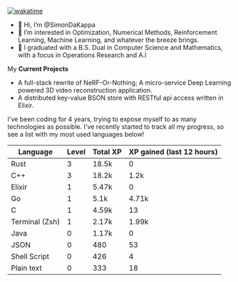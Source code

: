 
[![wakatime](https://wakatime.com/badge/user/50e6c678-94a9-4739-af51-360aeb113c51.svg)](https://wakatime.com/@50e6c678-94a9-4739-af51-360aeb113c51)

- 👋 Hi, I’m @SimonDaKappa
- 👀 I’m interested in Optimization, Numerical Methods, Reinforcement Learning, Machine Learning, and whatever the breeze brings.
- 🌱 I graduated with a B.S. Dual in Computer Science and Mathematics, with a focus in Operations Research and A.I

My **Current Projects** 
- A full-stack rewrite of NeRF-Or-Nothing; A micro-service Deep Learning powered 3D video reconstruction application.
- A distributed key-value BSON store with RESTful api access written in Elixir.

I've been coding for 4 years, trying to expose myself to as many technologies as possible. I've recently started to track all my progress, so see
a list with my most used languages below!

| Language | Level | Total XP | XP gained (last 12 hours) |
| --- | --- | --- | --- |
| Rust | 3 | 18.5k | 0 |
| C++ | 3 | 18.2k | 1.2k |
| Elixir | 1 | 5.47k | 0 |
| Go | 1 | 5.1k | 4.71k |
| C | 1 | 4.59k | 13 |
| Terminal (Zsh) | 1 | 2.17k | 1.99k |
| Java | 0 | 1.17k | 0 |
| JSON | 0 | 480 | 53 |
| Shell Script | 0 | 426 | 4 |
| Plain text | 0 | 333 | 18 |